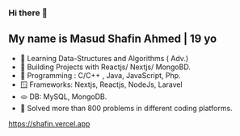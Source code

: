 ### Hi there 👋

My name is Masud Shafin Ahmed | 19 yo
------------------------
- 🤩 Learning Data-Structures and Algorithms ( Adv.)
- 🌱 Building Projects with Reactjs/ Nextjs/ MongoBD.
- 🤖 Programming : C/C++ , Java, JavaScript, Php.
- 🪟 Frameworks: Nextjs, Reactjs, NodeJs, Laravel
- 🫓 DB: MySQL, MongoDB.
- 💫 Solved more than 800 problems in different coding platforms.
<!--
**blackipie/blackipie** is a ✨ _special_ ✨ repository because its `README.md` (this file) appears on your GitHub profile.

Here are some ideas to get you started:

- 🔭 I’m currently working on ...
 ...
- 👯 I’m looking to collaborate on ...
- 🤔 I’m looking for help with ...
- 💬 Ask me about ...
- 📫 How to reach me: ...
- 😄 Pronouns: ...
- ⚡ Fun fact: ...
-->
https://shafin.vercel.app
